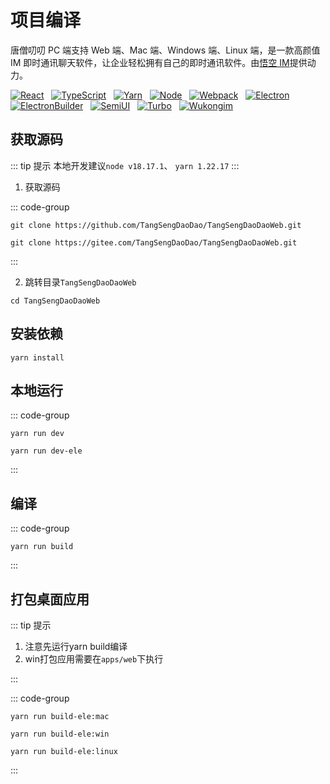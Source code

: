 # 项目编译

唐僧叨叨 PC 端支持 Web 端、Mac 端、Windows 端、Linux 端，是一款高颜值 IM 即时通讯聊天软件，让企业轻松拥有自己的即时通讯软件。由[悟空 IM](https://githubim.com/)提供动力。

<p>
	<a href="https://zh-hans.react.dev/" target="_blank" rel="noopener" style="display:inline-block;">
		<img src="https://img.shields.io/badge/React-17.0.2-%236CB52D.svg?logo=React" alt="React" />
	</a> &nbsp;
	<a href="https://ts.nodejs.cn/" target="_blank" rel="noopener" style="display:inline-block;">
		<img src="https://img.shields.io/badge/TypeScript-5.0.4-%236CB52D.svg?logo=TypeScript&logoColor=FFF" alt="TypeScript" />
	</a> &nbsp;
	<a href="https://yarn.bootcss.com/" target="_blank" rel="noopener" style="display:inline-block;">
		<img src="https://img.shields.io/badge/Yarn-1.22.17-%236CB52D.svg?logo=Yarn&logoColor=FFF" alt="Yarn" />
	</a> &nbsp;
	<a href="https://nodejs.org/" target="_blank" rel="noopener" style="display:inline-block;">
		<img src="https://img.shields.io/badge/Node-18.17.1-%236CB52D.svg?logo=Node&logoColor=FFF" alt="Node">
	</a> &nbsp;
	<a href="https://webpack.docschina.org/" target="_blank" rel="noopener" style="display:inline-block;">
		<img src="https://img.shields.io/badge/Webpack-5.88.2-%236CB52D.svg?logo=Webpack" alt="Webpack" />
	</a> &nbsp;
	<a href="https://www.electronjs.org/zh/" target="_blank" rel="noopener" style="display:inline-block;">
		<img src="https://img.shields.io/badge/Electron-26.0.0-%236CB52D.svg?logo=Electron&logoColor=FFF" alt="Electron" />
	</a> &nbsp;
	<a href="https://www.electron.build/" target="_blank" rel="noopener" style="display:inline-block;">
		<img src="https://img.shields.io/badge/ElectronBuilder-24.9.1-%236CB52D.svg?logo=ElectronBuilder&logoColor=FFF" alt="ElectronBuilder" />
	</a> &nbsp;
	<a href="https://semi.design/zh-CN/" target="_blank" rel="noopener" style="display:inline-block;">
		<img src="https://img.shields.io/badge/Semi UI-2.24.2-%236CB52D.svg?logo=SemiUI" alt="SemiUI">
	</a> &nbsp;
	<a href="https://turbo.build/repo" target="_blank" rel="noopener" style="display:inline-block;">
		<img src="https://img.shields.io/badge/turbo-2.0.9-%236CB52D.svg?logo=Turbo&logoColor=FFF" alt="Turbo" />
	</a> &nbsp;
	<a href="https://githubim.com/" target="_blank" rel="noopener" style="display:inline-block;">
		<img src="https://img.shields.io/badge/WukongIm-1.2.10-%236CB52D.svg?logo=WukonIm" alt="Wukongim" />
	</a> &nbsp;
</p>

## 获取源码

::: tip 提示
本地开发建议`node v18.17.1`、 `yarn 1.22.17`
:::

1. 获取源码

::: code-group

```shell [github]
git clone https://github.com/TangSengDaoDao/TangSengDaoDaoWeb.git
```

```shell [gitee]
git clone https://gitee.com/TangSengDaoDao/TangSengDaoDaoWeb.git
```

:::

2. 跳转目录`TangSengDaoDaoWeb`

```shell [terminal]
cd TangSengDaoDaoWeb
```

## 安装依赖

```shell [yarn]
yarn install
```

## 本地运行

::: code-group

```shell [web]
yarn run dev
```

```shell [electron]
yarn run dev-ele
```

:::

## 编译

::: code-group

```shell [web]
yarn run build
```

:::

## 打包桌面应用

::: tip 提示

1. 注意先运行yarn build编译
2. win打包应用需要在`apps/web`下执行

:::

::: code-group

```shell [mac]
yarn run build-ele:mac
```

```shell [win]
yarn run build-ele:win
```

```shell [linx]
yarn run build-ele:linux
```

:::
